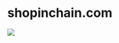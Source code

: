 # shopinchain.com

[![](https://img.youtube.com/vi/VID/0.jpg)](https://www.youtube.com/watch?v=IuJFo25jkJo) 
